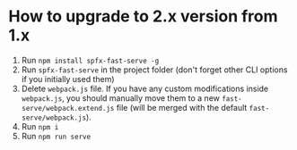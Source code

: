 # How to upgrade to 2.x version from 1.x

1. Run `npm install spfx-fast-serve -g`
2. Run `spfx-fast-serve` in the project folder (don't forget other CLI options if you initially used them)
3. Delete `webpack.js` file. If you have any custom modifications inside `webpack.js`, you should manually move them to a new `fast-serve/webpack.extend.js` file (will be merged with the default `fast-serve/webpack.js`).
4. Run `npm i`
5. Run `npm run serve`
